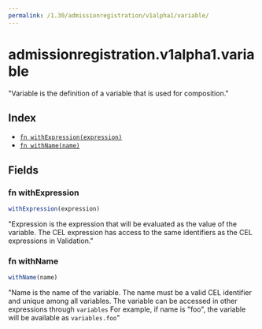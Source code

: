 ```yaml
---
permalink: /1.30/admissionregistration/v1alpha1/variable/
---
```


# admissionregistration.v1alpha1.variable

"Variable is the definition of a variable that is used for composition."

## Index

* [`fn withExpression(expression)`](#fn-withexpression)
* [`fn withName(name)`](#fn-withname)

## Fields

### fn withExpression

```ts
withExpression(expression)
```

"Expression is the expression that will be evaluated as the value of the variable. The CEL expression has access to the same identifiers as the CEL expressions in Validation."

### fn withName

```ts
withName(name)
```

"Name is the name of the variable. The name must be a valid CEL identifier and unique among all variables. The variable can be accessed in other expressions through `variables` For example, if name is \"foo\", the variable will be available as `variables.foo`"